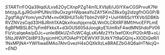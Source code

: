 $START$rrFOQa39iqdULvs62OyCXnpPZgT4m1LXVbj6/iJ0iYXwCGSPrvuK7NrbhtzgJLgJRGoHPfJNn/il9uOxzgrHWpaeaYoZAY5KmZ8kx0g2idzgfhOGGP/BZgqf1AgVYom/ym2VM+nv0KBHUlToR/Tblm2V6P2+UuHW6ScYfXVbSDBKbRVZNVzsCqd33H8JRnh1XAQkxihxuhjqxnsQLWnOLCRXRF8Mf/HvcEFPLmE6gBPMBSL8C1yFm6FkksX+d3iOUS605dJoogkyE1UmRxF4wdMNShdoPV06FIzVcaIqeAe/pDJc+unIeiB6kUZnTcWC4gLsKvMz2Yfx1xefOXrcPl20rAfB+oLi5NzJ6WPCbl8P33ysjcmHCUfOIAePYDEWVXF3UtkY7t9aGQ/nj+XIODiQeRi11NxMPjNA+YWI1iwa6MAo7AhrGvezH4sOQXk9zLeBRAEZbG4Q6aiHTNicjQ==$END$